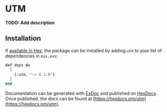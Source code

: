 # UTM

**TODO: Add description**

## Installation

If [available in Hex](https://hex.pm/docs/publish), the package can be installed
by adding `utm` to your list of dependencies in `mix.exs`:

```elixir
def deps do
  [
    {:utm, "~> 0.1.0"}
  ]
end
```

Documentation can be generated with [ExDoc](https://github.com/elixir-lang/ex_doc)
and published on [HexDocs](https://hexdocs.pm). Once published, the docs can
be found at [https://hexdocs.pm/utm](https://hexdocs.pm/utm).

